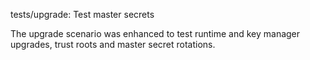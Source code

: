 tests/upgrade: Test master secrets

The upgrade scenario was enhanced to test runtime and key manager upgrades,
trust roots and master secret rotations.
